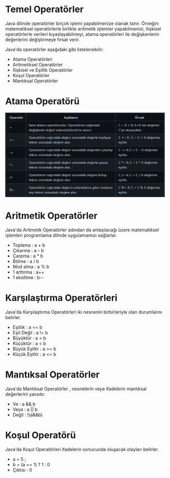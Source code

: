 # Temel Operatörler
Java dilinde operatörler birçok işlemi yapabilmenize olanak tanır. Örneğin: matematiksel operatörlerle birlikte aritmetik işlemler yapabilmenizi, ilişkisel operatörlerle verileri kıyaslayabilmeyi, atama operatörleri ile değişkenlerin değerlerini değiştirmeye fırsat verir.

Java'da operatörler aşağıdaki gibi listelenebilir:

* Atama Operatörleri
* Aritmetiksel Operatörler
* İlişkisel ve Eşitlik Operatörler
* Koşul Operatörler
* Mantıksal Operatörler

# Atama Operatörü
![img.png](img.png)

# Aritmetik Operatörler
Java'da Aritmetik Operatörler adından da anlaşılacağı üzere matematiksel işlemleri programlama dilinde uygulamamızı sağlarlar.

* Toplama : a + b 
* Çıkarma : a – b 
* Çarpma : a * b 
* Bölme : a / b
* Mod alma : a % b
* 1 arttırma : a++
* 1 eksiltme : b--
# Karşılaştırma Operatörleri
Java'da Karşılaştırma Operatörleri iki nesnenin birbirleriyle olan durumlarını belirler.

* Eşitlik : a == b
* Eşit Değil : a != b
* Büyüktür : a > b
* Küçüktür : a < b
* Büyük Eşittir : a >= b
* Küçük Eşittir : a <= b

# Mantıksal Operatörler
Java'da Mantıksal Operatörler , nesnelerin veya ifadelerin mantıksal değerlerini yansıtır.

* Ve : a && b
* Veya : a || b
* Değil : !(a&&b)

# Koşul Operatörü
Java'da Koşul Operatörleri ifadelerin sonucunda oluşacak olayları belirler.

* a = 5 ;
* b = (a == 1) ? 1 : 0
* Çıktısı : 0
